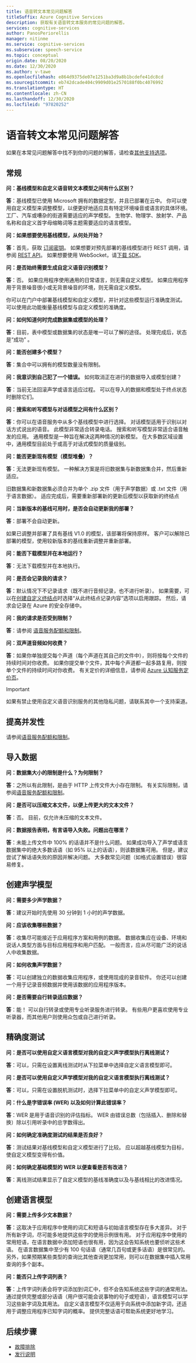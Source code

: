 ```yaml
---
title: 语音转文本常见问题解答
titleSuffix: Azure Cognitive Services
description: 获取有关语音转文本服务的常见问题的解答。
services: cognitive-services
author: PanosPeriorellis
manager: nitinme
ms.service: cognitive-services
ms.subservice: speech-service
ms.topic: conceptual
origin.date: 08/20/2020
ms.date: 12/30/2020
ms.author: v-tawe
ms.openlocfilehash: e864d9375de07e1251ba3d9a8b1bcdefe41dc8cd
ms.sourcegitcommit: eb742dcade404c9909d01e2570188f0bc4076992
ms.translationtype: HT
ms.contentlocale: zh-CN
ms.lasthandoff: 12/30/2020
ms.locfileid: "97820252"
---
```

# <a name="speech-to-text-frequently-asked-questions"></a>语音转文本常见问题解答

如果在本常见问题解答中找不到你的问题的解答，请检查[其他支持选项](../cognitive-services-support-options.md?context=%252fazure%252fcognitive-services%252fspeech-service%252fcontext%252fcontext%253fcontext%253d%252fazure%252fcognitive-services%252fspeech-service%252fcontext%252fcontext)。

## <a name="general"></a>常规

**问：基线模型和自定义语音转文本模型之间有什么区别？**

**答**：基线模型已使用 Microsoft 拥有的数据定型，并且已部署在云中。 你可以使用自定义模型来调整模型，以便更好地适应具有特定环境噪音或语言的具体环境。 工厂、汽车或嘈杂的街道需要适应的声学模型。 生物学、物理学、放射学、产品名称和自定义首字母缩略词等主题需要适应的语言模型。

**问：如果想要使用基线模型，从何处开始？**

**答**：首先，获取 [订阅密钥](overview.md#try-the-speech-service-for-free)。 如果想要对预先部署的基线模型进行 REST 调用，请参阅 [REST API](./overview.md#reference-docs)。 如果想要使用 WebSocket，请[下载 SDK](speech-sdk.md)。

**问：是否始终需要生成自定义语音识别模型？**

**答**：否。 如果应用程序使用通用的日常语言，则无需自定义模型。 如果应用程序用于背景噪音很小或无背景噪音的环境，则无需自定义模型。

你可以在门户中部署基线模型和自定义模型，并针对这些模型运行准确度测试。 可以使用此功能衡量基线模型与自定义模型的准确度。

**问：如何知道何时完成数据集或模型的处理？**

**答**：目前，表中模型或数据集的状态是唯一可以了解的途径。 处理完成后，状态是“成功”  。

**问：能否创建多个模型？**

**答**：集合中可以拥有的模型数量没有限制。

**问：我意识到自己犯了一个错误。** 如何取消正在进行的数据导入或模型创建？

**答**：当前无法回滚声学或语言适应过程。 可以在导入的数据和模型处于终点状态时删除它们。

**问：搜索和听写模型与对话模型之间有什么区别？**

**答**：你可以在语音服务中从多个基线模型中进行选择。 对话模型适用于识别以对话方式说出的语音。 此模型非常适合转录电话。 搜索和听写模型非常适合语音触发的应用。 通用模型是一种旨在解决这两种情况的新模型。 在大多数区域设置中，通用模型目前处于或高于对话式模型的质量级别。

**问：能否更新现有模型（模型堆叠）？**

**答**：无法更新现有模型。 一种解决方案是将旧数据集与新数据集合并，然后重新适应。

旧数据集和新数据集必须合并为单个 .zip 文件（用于声学数据）或 .txt 文件（用于语言数据）。 适应完成后，需要重新部署新的更新后模型以获取新的终结点

**问：当新版本的基线可用时，是否会自动更新我的部署？**

**答**：部署不会自动更新。

如果已调整并部署了具有基线 V1.0 的模型，该部署将保持原样。 客户可以解除已部署的模型，使用较新版本的基线重新调整并重新部署。

**问：能否下载模型并在本地运行？**

**答**：无法下载模型并在本地执行。

**问：是否会记录我的请求？**

**答**：默认情况下不记录请求（既不进行音频记录，也不进行听录）。 如果需要，可以在[创建自定义终结点](./how-to-custom-speech-train-model.md)时选择“从此终结点记录内容”选项以启用跟踪。 然后，请求会记录在 Azure 的安全存储中。

**问：我的请求是否受到限制？**

**答**：请参阅 [语音服务配额和限制](speech-services-quotas-and-limits.md)。

**问：双声道音频如何收费？**

**答**：如果你单独提交每个声道（每个声道在其自己的文件中），则将按每个文件的持续时间对你收费。 如果你提交单个文件，其中每个声道都一起多路复用，则按单个文件的持续时间对你收费。 有关定价的详细信息，请参阅 [Azure 认知服务定价页](https://www.azure.cn/pricing/details/cognitive-services/)。

> [!IMPORTANT]
> 如果有禁止使用自定义语音识别服务的其他隐私问题，请联系其中一个支持渠道。

## <a name="increasing-concurrency"></a>提高并发性
请参阅[语音服务配额和限制](speech-services-quotas-and-limits.md)。


## <a name="importing-data"></a>导入数据

**问：数据集大小的限制是什么？为何限制？**

**答**：之所以有此限制，是由于 HTTP 上传文件大小存在限制。 有关实际限制，请参阅[语音服务配额和限制](speech-services-quotas-and-limits.md)。

**问：是否可以压缩文本文件，以便上传更大的文本文件？**

**答**：否。 目前，仅允许未压缩的文本文件。

**问：数据报告表明，有言语导入失败。问题出在哪里？**

**答**：未能上传文件中 100% 的话语并不是什么问题。 如果成功导入了声学或语言数据集中的绝大多数话语（如 95% 以上的话语），则该数据集可用。 但是，建议尝试了解话语失败的原因并解决问题。 大多数常见问题（如格式设置错误）很容易修复。

## <a name="creating-an-acoustic-model"></a>创建声学模型

**问：需要多少声学数据？**

**答**：建议开始时先使用 30 分钟到 1 小时的声学数据。

**问：应该收集哪些数据？**

**答**：收集尽可能接近于应用程序方案和用例的数据。 数据收集应在设备、环境和说话人类型方面与目标应用程序和用户匹配。 一般而言，应从尽可能广泛的说话人中收集数据。

**问：如何收集声学数据？**

**答**：可以创建独立的数据收集应用程序，或使用现成的录音软件。 你还可以创建一个用于记录音频数据并使用该数据的应用程序版本。

**问：是否需要自行转录适应数据？**

**答**：能！ 可以自行转录或使用专业听录服务进行转录。 有些用户更喜欢使用专业听录器，而其他用户则使用众包或自己进行听录。

## <a name="accuracy-testing"></a>精确度测试

**问：是否可以使用自定义语言模型对我的自定义声学模型执行离线测试？**

**答**：可以，只需在设置离线测试时从下拉菜单中选择自定义语言模型即可。

**问：是否可以使用自定义声学模型对我的自定义语言模型执行离线测试？**

**答**：可以，只需在设置脱机测试时，选择下拉菜单中的自定义声学模型即可。

**问：什么是字错误率 (WER) 以及如何计算此错误率？**

**答**：WER 是用于语音识别的评估指标。 WER 由错误总数（包括插入、删除和替换）除以引用听录中的总字数得出。

**问：如何确定准确度测试的结果是否良好？**

**答**：测试结果对基线模型和自定义模型进行了比较。 应以超越基线模型为目标，使自定义模型变得有价值。

**问：如何确定基础模型的 WER 以便查看是否有改进？**

**答**：离线测试结果显示了自定义模型的基线准确度以及与基线相比的改进情况。

## <a name="creating-a-language-model"></a>创建语言模型

**问：需要上传多少文本数据？**

**答**：这取决于应用程序中使用的词汇和短语与初始语言模型存在多大差异。 对于所有新字词，尽可能多地提供这些字的使用示例很有用。 对于应用程序中使用的常用短语，在语言数据中添加短语也很有用，因为这会告知系统也要侦听这些术语。 在语言数据集中至少有 100 句话语（通常几百句或更多话语）是很常见的。 另外，如果预期某些类型的查询比其他查询更加常用，则可以在数据集中插入常用查询的多个副本。

**问：能否只上传字词列表？**

**答**：上传字词列表会将字词添加到词汇中，但不会告知系统这些字词的通常用法。 通过提供完整或部分话语（用户很可能会说事物的句子或短语），语言模型可以学习这些新字词及其用法。 自定义语言模型不仅适用于向系统中添加新字词，还适用于调整应用程序已知字词的概率。 提供完整话语可帮助系统更好地学习。

<!-- ## Tenant Model (Custom Speech with Office 365 data) -->

## <a name="next-steps"></a>后续步骤

- [故障排除](troubleshooting.md)
- [发行说明](releasenotes.md)
